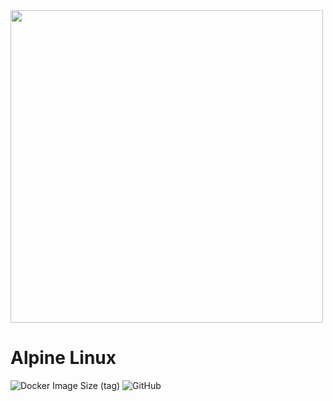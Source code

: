 <img src="https://upload.wikimedia.org/wikipedia/commons/thumb/e/e6/Alpine_Linux.svg/2560px-Alpine_Linux.svg.png" width="500px">

# Alpine Linux

![Docker Image Size (tag)](https://img.shields.io/docker/image-size/walchko/alpine/latest)
![GitHub](https://img.shields.io/github/license/walchko/ultron)

